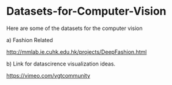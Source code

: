# Datasets-for-Computer-Vision
Here are some of the datasets for the computer vision

a) Fashion Related

http://mmlab.ie.cuhk.edu.hk/projects/DeepFashion.html







b) Link for datascirence visualization ideas.

https://vimeo.com/vgtcommunity


